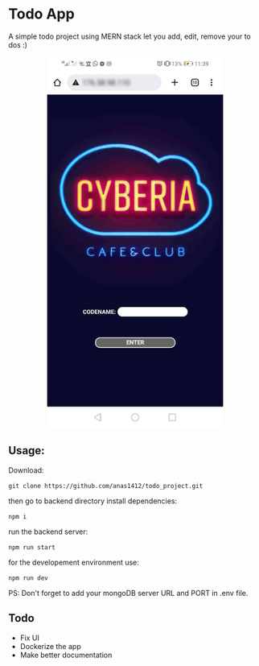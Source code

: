 # Todo App
A simple todo project using MERN stack let you add, edit, remove your to dos :)

<p align="center">
  <img src="https://github.com/anas1412/cyberia-chan/blob/main/image1.jpg" width="350" title="image1">
</p>

Usage:
-----
Download:
```
git clone https://github.com/anas1412/todo_project.git
```
then go to backend directory 
install dependencies:
```
npm i
```
run the backend server:
```
npm run start
```
for the developement environment use:
```
npm run dev
```

PS: Don't forget to add your mongoDB server URL and PORT in .env file.

Todo
-----
* Fix UI
* Dockerize the app
* Make better documentation
